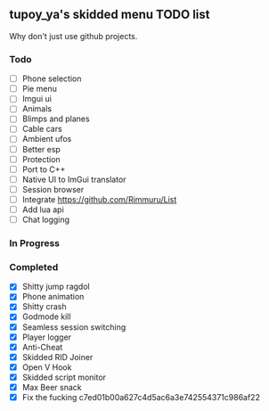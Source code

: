 ## tupoy_ya's skidded menu TODO list
Why don't just use github projects.

### Todo
- [ ] Phone selection
- [ ] Pie menu
- [ ] Imgui ui
- [ ] Animals
- [ ] Blimps and planes
- [ ] Cable cars
- [ ] Ambient ufos
- [ ] Better esp
- [ ] Protection
- [ ] Port to C++
- [ ] Native UI to ImGui translator
- [ ] Session browser
- [ ] Integrate https://github.com/Rimmuru/List
- [ ] Add lua api
- [ ] Chat logging

### In Progress

### Completed
- [x] Shitty jump ragdol 
- [x] Phone animation
- [x] Shitty crash
- [x] Godmode kill
- [x] Seamless session switching
- [x] Player logger
- [x] Anti-Cheat
- [x] Skidded RID Joiner
- [x] Open V Hook
- [x] Skidded script monitor
- [x] Max Beer snack
- [x] Fix the fucking c7ed01b00a627c4d5ac6a3e742554371c986af22